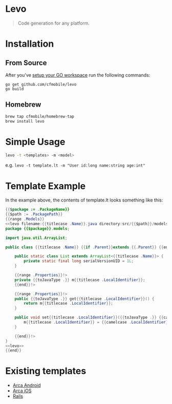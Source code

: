 # Levo
> Code generation for any platform.

# Installation

## From Source
After you've [setup your GO workspace](http://golang.org/doc/code.html) run the following commands:
```
go get github.com/cfmobile/levo
go build
```

## Homebrew

```bash
brew tap cfmobile/homebrew-tap
brew install levo
```

# Simple Usage 

```bash
levo -t <templates> -m <model>
```

e.g. `levo -t template.lt -m "User id:long name:string age:int"`

# Template Example

In the example above, the contents of template.lt looks something like this:

```java
{{$package := .PackageName}}
{{$path := .PackagePath}}
{{range .Models}}
<<levo filename:{{titlecase .Name}}.java directory:src/{{$path}}/models>>
package {{$package}}.models;

import java.util.ArrayList;

public class {{titlecase .Name}} {{if .Parent}}extends {{.Parent}} {{end}}{

	public static class List extends ArrayList<{{titlecase .Name}}> {
		private static final long serialVersionUID = 1L;
	}

	{{range .Properties}}!>
	private {{toJavaType .}} m{{titlecase .LocalIdentifier}};
	{{end}}!>

	{{range .Properties}}!>
	public {{toJavaType .}} get{{titlecase .LocalIdentifier}}() {
		return m{{titlecase .LocalIdentifier}};
	}

	public void set{{titlecase .LocalIdentifier}}({{toJavaType .}} {{camelcase .LocalIdentifier}}) {
		m{{titlecase .LocalIdentifier}} = {{camelcase .LocalIdentifier}};
	}

	{{end}}!>
}
<<levo>>
{{end}}
```

# Existing templates

- [Arca Android](https://github.com/cfmobile/arca-android-templates)
- [Arca iOS](https://github.com/cfmobile/arca-ios-templates)
- [Rails](https://github.com/cfmobile/rails-scaffold-templates)
